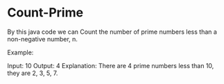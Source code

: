 # Count-Prime

By this java code we can Count the number of prime numbers less than a non-negative number, n.

Example:

Input: 10
Output: 4
Explanation: There are 4 prime numbers less than 10, they are 2, 3, 5, 7.
